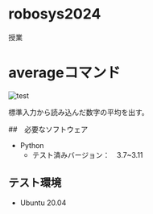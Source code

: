 # robosys2024
授業
# averageコマンド
![test](https://github.com/Taichiichijo/robosys2024/actions/workflows/test.yml/badge.svg)

標準入力から読み込んだ数字の平均を出す。

##　必要なソフトウェア
- Python
  - テスト済みバージョン：　3.7~3.11

## テスト環境
- Ubuntu 20.04
